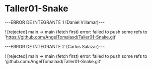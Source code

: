 # Taller01-Snake

---ERROR DE INTEGRANTE 1 (Daniel Villamar)---

! [rejected]        main -> main (fetch first)
error: failed to push some refs to 'https://github.com/AngelTomalaxd/Taller01-Snake.git' 

---ERROR DE INTEGRANTE 2 (Carlos Salazar)---

! [rejected]        main -> main (fetch first)
error: failed to push some refs to 'github.com:AngelTomalaxd/Taller01-Snake.git'